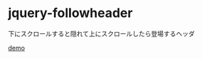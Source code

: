 # jquery-followheader

下にスクロールすると隠れて上にスクロールしたら登場するヘッダ

[demo](http://is8r.github.io/jquery-followheader/index.html)